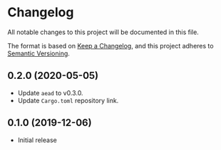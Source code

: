 # Changelog
All notable changes to this project will be documented in this file.

The format is based on [Keep a Changelog](https://keepachangelog.com/en/1.0.0/),
and this project adheres to [Semantic Versioning](https://semver.org/spec/v2.0.0.html).

## 0.2.0 (2020-05-05)
- Update `aead` to v0.3.0.
- Update `Cargo.toml` repository link.

## 0.1.0 (2019-12-06)
- Initial release
